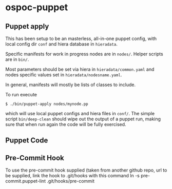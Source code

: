 ospoc-puppet
============

## Puppet apply

This has been setup to be an masterless, all-in-one puppet config, with local config dir `conf` and hiera database in `hieradata`.

Specific manifests for work in progress nodes are in `nodes/`.  Helper scripts are in `bin/`.

Most parameters should be set via hiera in `hieradata/common.yaml` and nodes specific values set in `hieradata/nodesname.yaml`.

In general, manifests will mostly be lists of classes to include.

To run execute

    $ ./bin/puppet-apply nodes/mynode.pp

which will use local puppet configs and hiera files in `conf/`. The simple script `bin/deep-clean` should wipe out the output of a puppet run, 
making sure that when run again the code will be fully exercised.

## Puppet Code

## Pre-Commit Hook
To use the pre-commit hook supplied (taken from another github repo, url to be supplied, link the hook to .git/hooks with this command
ln -s pre-commit.puppet-lint .git/hooks/pre-commit

